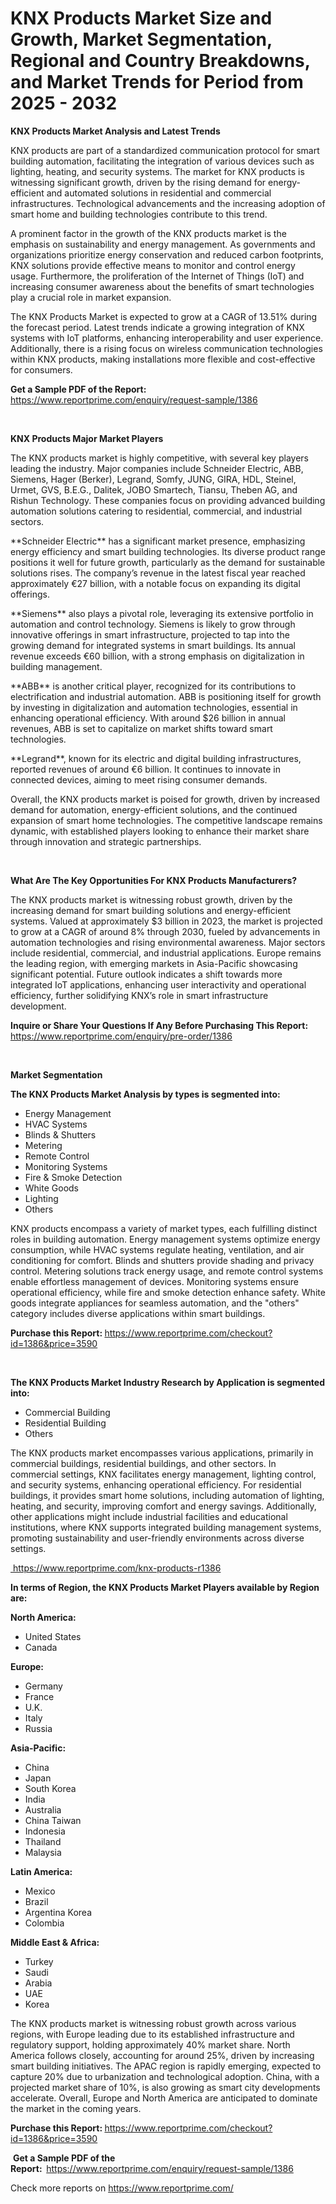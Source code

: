 <p><h1>KNX Products Market Size and Growth, Market Segmentation, Regional and Country Breakdowns, and Market Trends for Period from 2025 -  2032</h1></p><p><strong>KNX Products Market Analysis and Latest Trends</strong></p>
<p><p>KNX products are part of a standardized communication protocol for smart building automation, facilitating the integration of various devices such as lighting, heating, and security systems. The market for KNX products is witnessing significant growth, driven by the rising demand for energy-efficient and automated solutions in residential and commercial infrastructures. Technological advancements and the increasing adoption of smart home and building technologies contribute to this trend.</p><p>A prominent factor in the growth of the KNX products market is the emphasis on sustainability and energy management. As governments and organizations prioritize energy conservation and reduced carbon footprints, KNX solutions provide effective means to monitor and control energy usage. Furthermore, the proliferation of the Internet of Things (IoT) and increasing consumer awareness about the benefits of smart technologies play a crucial role in market expansion.</p><p>The KNX Products Market is expected to grow at a CAGR of 13.51% during the forecast period. Latest trends indicate a growing integration of KNX systems with IoT platforms, enhancing interoperability and user experience. Additionally, there is a rising focus on wireless communication technologies within KNX products, making installations more flexible and cost-effective for consumers.</p></p>
<p><strong>Get a Sample PDF of the Report:&nbsp;</strong> <a href="https://www.reportprime.com/enquiry/request-sample/1386?utm_campaign=3026&utm_medium=2&utm_source=Github&utm_content=ia&utm_term=18032025&utm_id=knx-products">https://www.reportprime.com/enquiry/request-sample/1386</a></p>
<p>&nbsp;</p>
<p><strong>KNX Products Major Market Players</strong></p>
<p><p>The KNX products market is highly competitive, with several key players leading the industry. Major companies include Schneider Electric, ABB, Siemens, Hager (Berker), Legrand, Somfy, JUNG, GIRA, HDL, Steinel, Urmet, GVS, B.E.G., Dalitek, JOBO Smartech, Tiansu, Theben AG, and Rishun Technology. These companies focus on providing advanced building automation solutions catering to residential, commercial, and industrial sectors.</p><p>**Schneider Electric** has a significant market presence, emphasizing energy efficiency and smart building technologies. Its diverse product range positions it well for future growth, particularly as the demand for sustainable solutions rises. The company’s revenue in the latest fiscal year reached approximately €27 billion, with a notable focus on expanding its digital offerings.</p><p>**Siemens** also plays a pivotal role, leveraging its extensive portfolio in automation and control technology. Siemens is likely to grow through innovative offerings in smart infrastructure, projected to tap into the growing demand for integrated systems in smart buildings. Its annual revenue exceeds €60 billion, with a strong emphasis on digitalization in building management.</p><p>**ABB** is another critical player, recognized for its contributions to electrification and industrial automation. ABB is positioning itself for growth by investing in digitalization and automation technologies, essential in enhancing operational efficiency. With around $26 billion in annual revenues, ABB is set to capitalize on market shifts toward smart technologies.</p><p>**Legrand**, known for its electric and digital building infrastructures, reported revenues of around €6 billion. It continues to innovate in connected devices, aiming to meet rising consumer demands.</p><p>Overall, the KNX products market is poised for growth, driven by increased demand for automation, energy-efficient solutions, and the continued expansion of smart home technologies. The competitive landscape remains dynamic, with established players looking to enhance their market share through innovation and strategic partnerships.</p></p>
<p>&nbsp;</p>
<p><strong>What Are The Key Opportunities For KNX Products Manufacturers?</strong></p>
<p><p>The KNX products market is witnessing robust growth, driven by the increasing demand for smart building solutions and energy-efficient systems. Valued at approximately $3 billion in 2023, the market is projected to grow at a CAGR of around 8% through 2030, fueled by advancements in automation technologies and rising environmental awareness. Major sectors include residential, commercial, and industrial applications. Europe remains the leading region, with emerging markets in Asia-Pacific showcasing significant potential. Future outlook indicates a shift towards more integrated IoT applications, enhancing user interactivity and operational efficiency, further solidifying KNX’s role in smart infrastructure development.</p></p>
<p><strong>Inquire or Share Your Questions If Any Before Purchasing This Report:</strong> <a href="https://www.reportprime.com/enquiry/pre-order/1386?utm_campaign=3026&utm_medium=2&utm_source=Github&utm_content=ia&utm_term=18032025&utm_id=knx-products">https://www.reportprime.com/enquiry/pre-order/1386</a></p>
<p>&nbsp;</p>
<p><strong>Market Segmentation</strong></p>
<p><strong>The KNX Products Market Analysis by types is segmented into:</strong></p>
<p><ul><li>Energy Management</li><li>HVAC Systems</li><li>Blinds & Shutters</li><li>Metering</li><li>Remote Control</li><li>Monitoring Systems</li><li>Fire & Smoke Detection</li><li>White Goods</li><li>Lighting</li><li>Others</li></ul></p>
<p><p>KNX products encompass a variety of market types, each fulfilling distinct roles in building automation. Energy management systems optimize energy consumption, while HVAC systems regulate heating, ventilation, and air conditioning for comfort. Blinds and shutters provide shading and privacy control. Metering solutions track energy usage, and remote control systems enable effortless management of devices. Monitoring systems ensure operational efficiency, while fire and smoke detection enhance safety. White goods integrate appliances for seamless automation, and the "others" category includes diverse applications within smart buildings.</p></p>
<p><strong>Purchase this Report:&nbsp;</strong><a href="https://www.reportprime.com/checkout?id=1386&price=3590&utm_campaign=3026&utm_medium=2&utm_source=Github&utm_content=ia&utm_term=18032025&utm_id=knx-products">https://www.reportprime.com/checkout?id=1386&price=3590</a></p>
<p>&nbsp;</p>
<p><strong>The KNX Products Market Industry Research by Application is segmented into:</strong></p>
<p><ul><li>Commercial Building</li><li>Residential Building</li><li>Others</li></ul></p>
<p><p>The KNX products market encompasses various applications, primarily in commercial buildings, residential buildings, and other sectors. In commercial settings, KNX facilitates energy management, lighting control, and security systems, enhancing operational efficiency. For residential buildings, it provides smart home solutions, including automation of lighting, heating, and security, improving comfort and energy savings. Additionally, other applications might include industrial facilities and educational institutions, where KNX supports integrated building management systems, promoting sustainability and user-friendly environments across diverse settings.</p></p>
<p><a href="https://www.reportprime.com/knx-products-r1386?utm_campaign=3026&utm_medium=2&utm_source=Github&utm_content=ia&utm_term=18032025&utm_id=knx-products">&nbsp;https://www.reportprime.com/knx-products-r1386</a></p>
<p><strong>In terms of Region, the KNX Products Market Players available by Region are:</strong></p>
<p>
    <p> <strong> North America: </strong>
        <ul>
            <li>United States</li>
            <li>Canada</li>
        </ul>
        </p> 
    <p> <strong> Europe: </strong>
        <ul>
            <li>Germany</li>
            <li>France</li>
            <li>U.K.</li>
            <li>Italy</li>
            <li>Russia</li>
        </ul>
        </p> 
    <p> <strong> Asia-Pacific: </strong>
        <ul>
            <li>China</li>
            <li>Japan</li>
            <li>South Korea</li>
            <li>India</li>
            <li>Australia</li>
            <li>China Taiwan</li>
            <li>Indonesia</li>
            <li>Thailand</li>
            <li>Malaysia</li>
        </ul>
        </p> 
    <p> <strong> Latin America: </strong>
        <ul>
            <li>Mexico</li>
            <li>Brazil</li>
            <li>Argentina Korea</li>
            <li>Colombia</li>
        </ul>
        </p> 
    <p> <strong> Middle East & Africa: </strong>
        <ul>
            <li>Turkey</li>
            <li>Saudi</li>
            <li>Arabia</li>
            <li>UAE</li>
            <li>Korea</li>
        </ul>
    </p>
    </p>
<p><p>The KNX products market is witnessing robust growth across various regions, with Europe leading due to its established infrastructure and regulatory support, holding approximately 40% market share. North America follows closely, accounting for around 25%, driven by increasing smart building initiatives. The APAC region is rapidly emerging, expected to capture 20% due to urbanization and technological adoption. China, with a projected market share of 10%, is also growing as smart city developments accelerate. Overall, Europe and North America are anticipated to dominate the market in the coming years.</p></p>
<p><strong>Purchase this Report: </strong><a href="https://www.reportprime.com/checkout?id=1386&price=3590&utm_campaign=3026&utm_medium=2&utm_source=Github&utm_content=ia&utm_term=18032025&utm_id=knx-products">https://www.reportprime.com/checkout?id=1386&price=3590</a></p>
<p>&nbsp;<strong>Get a Sample PDF of the Report:&nbsp;&nbsp;</strong><a href="https://www.reportprime.com/enquiry/request-sample/1386?utm_campaign=3026&utm_medium=2&utm_source=Github&utm_content=ia&utm_term=18032025&utm_id=knx-products">https://www.reportprime.com/enquiry/request-sample/1386</a></p>
<p><strong></strong></p>
<p>Check more reports on <a href="https://www.reportprime.com/?utm_campaign=3026&utm_medium=2&utm_source=Github&utm_content=ia&utm_term=18032025&utm_id=knx-products">https://www.reportprime.com/</a></p>